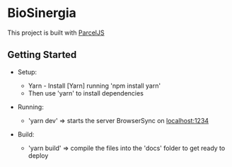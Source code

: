 # BioSinergia

This project is built with [ParcelJS](https://parceljs.org/)

## Getting Started

- Setup:
    - Yarn - Install [Yarn] running 'npm install yarn'
    - Then use 'yarn' to install dependencies

- Running: 
    - 'yarn dev' => starts the server BrowserSync on [localhost:1234](hhtp://localhost:1234/)

- Build:
    - 'yarn build' => compile the files into the 'docs' folder to get ready to deploy
